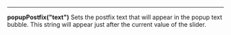 <a name="popupPostfix"><h3 style="padding-top: 40px; margin-top: 40px;"></h3></a>
_____________________________
**popupPostfix("text")** Sets the postfix text that will appear in the popup text bubble. This string will appear just after the current value of the slider.  